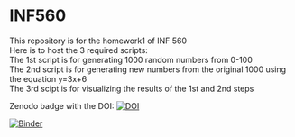 # INF560

 This repository is for the homework1 of INF 560  
 Here is to host the 3 required scripts:  
 The 1st script is for generating 1000 random numbers from 0-100  
 The 2nd script is for generating new numbers from the original 1000 using the equation y=3x+6  
 The 3rd scipt is for visualizing the results of the 1st and 2nd steps    

Zenodo badge with the DOI:  [![DOI](https://zenodo.org/badge/298433408.svg)](https://zenodo.org/badge/latestdoi/298433408)


[![Binder](https://mybinder.org/badge_logo.svg)](https://mybinder.org/v2/gh/TodXu/Homework2/master?filepath=https%3A%2F%2Fgithub.com%2FTodXu%2FHomework2%2Fblob%2Fmaster%2FHomework2.ipynb)
